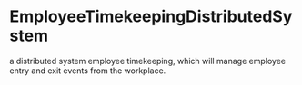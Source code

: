 # EmployeeTimekeepingDistributedSystem
a distributed system employee timekeeping, which will manage employee entry and exit events from the workplace.
